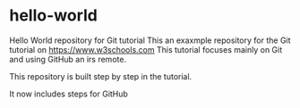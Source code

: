 # hello-world
Hello World repository for Git tutorial
This an exaxmple repository for the Git tutorial on https://www.w3schools.com
This tutorial focuses mainly on Git and using GitHub an irs remote.

This repository is built step by step in the tutorial.

It now includes steps for GitHub
